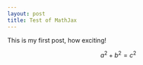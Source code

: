 ```yaml
---
layout: post
title: Test of MathJax
---
```


This is my first post, how exciting!

$$ a^2 + b^2 = c^2 $$

